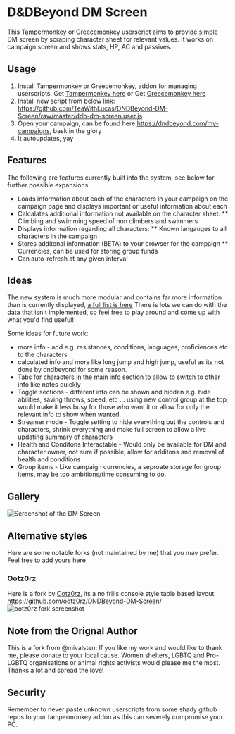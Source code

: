 # D&DBeyond DM Screen

This Tampermonkey or Greecemonkey userscript aims to provide simple DM screen by scraping character sheet for relevant values. It works on campaign screen and shows stats, HP, AC and passives.

## Usage

1. Install Tampermonkey or Greecemonkey, addon for managing userscripts. Get [Tampermonkey here](https://www.tampermonkey.net/) or Get [Greecemonkey here](https://wiki.greasespot.net/) 
2. Install new script from below link: https://github.com/TeaWithLucas/DNDBeyond-DM-Screen/raw/master/ddb-dm-screen.user.js
3. Open your campaign, can be found here https://dndbeyond.com/my-campaigns, bask in the glory
4. It autoupdates, yay

## Features

The following are features currently built into the system, see below for further possible expansions

* Loads information about each of the characters in your campaign on the campaign page and displays important or useful information about each
* Calcalates additional information not available on the character sheet:
** Climbing and swimming speed of non climbers and swimmers
* Displays information regarding all characters:
** Known langauges to all characters in the campaign
* Stores additonal information (BETA) to your browser for the campaign
** Currencies, can be used for storing group funds
* Can auto-refresh at any given interval


## Ideas

The new system is much more modular and contains far more information than is currently displayed, [a full list is here](../../wiki/Module-output)
There is lots we can do with the data that isn't implemented, so feel free to play around and come up with what you'd find useful!

Some ideas for future work:
* more info - add e.g. resistances, conditions, languages, proficiences etc to the characters
* calculated info and more like long jump and high jump, useful as its not done by dndbeyond for some reason.
* Tabs for characters in the main info section to allow to switch to other info like notes quickly 
* Toggle sections - different info can be shown and hidden e.g. hide abilities, saving throws, speed, etc ... using new control group at the top, would make it less busy for those who want it or allow for only the relevant info to show when wanted.
* Streamer mode - Toggle setting to hide everything but the controls and characters, shrink everything and make full screen to allow a live updating summary of characters
* Health and Conditons Interactable - Would only be available for DM and character owner, not sure if possible, allow for additons and removal of health and conditions
* Group items - Like campaign currencies, a seproate storage for group items, may be too ambitions/time consuming to do.

## Gallery

![Screenshot of the DM Screen](https://i.imgur.com/F2hdXDg.png)

## Alternative styles

Here are some notable forks (not maintained by me) that you may prefer.
Feel free to add yours here

### Ootz0rz
Here is a fork by [Ootz0rz](https://github.com/ootz0rz/), its a no frills console style table based layout
https://github.com/ootz0rz/DNDBeyond-DM-Screen/
![ootz0rz fork screenshot](https://user-images.githubusercontent.com/18538046/150768423-e7e214e6-94f8-4e95-bb01-50de74b43e38.png)


## Note from the Orignal Author

This is a fork from @mivalsten: 
If you like my work and would like to thank me, please donate to your local cause. Women shelters, LGBTQ and Pro-LGBTQ organisations or animal rights activists would please me the most. Thanks a lot and spread the love!

## Security

Remember to never paste unknown userscripts from some shady github repos to your tampermonkey addon as this can severely compromise your PC.
